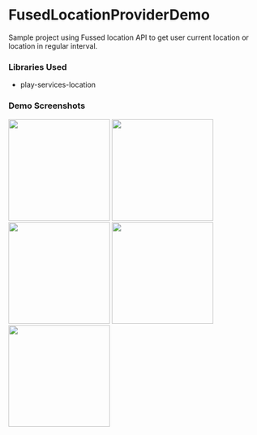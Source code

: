 # FusedLocationProviderDemo

Sample project using Fussed location API to get user current location or location in regular interval.

### Libraries Used

* play-services-location

### Demo Screenshots

<p float="left">
  <img src="https://user-images.githubusercontent.com/10658016/177752587-0350cbb7-4955-44ea-853c-a5ddf04751f8.png" width="200" />
  <img src="https://user-images.githubusercontent.com/10658016/177752614-33e48eba-79d5-46c6-9731-a876e91591d3.png" width="200" />
  <img src="https://user-images.githubusercontent.com/10658016/177752620-fc5d32a3-9647-402e-93c4-419bba5306be.png" width="200" />
  <img src="https://user-images.githubusercontent.com/10658016/132338004-ce8d47ca-a0f3-4f9a-8f97-e73bec950fbd.png" width="200" /> 
  <img src="https://user-images.githubusercontent.com/10658016/132384888-6b272ee0-dd2b-4436-8d05-78ab764e5b7e.png" width="200" /> 
 
